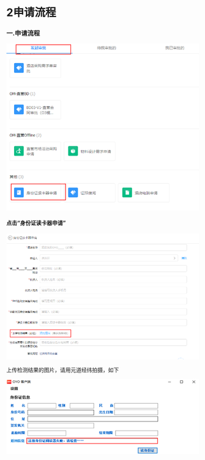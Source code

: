 # 2申请流程

### 一.申请流程

![](../../.gitbook/assets/image%20%28339%29.png)

#### 点击“身份证读卡器申请”

![](../../.gitbook/assets/image%20%28143%29.png)

上传检测结果的图片，请用元道经纬拍摄，如下

![](../../.gitbook/assets/image%20%28388%29.png)

## 

